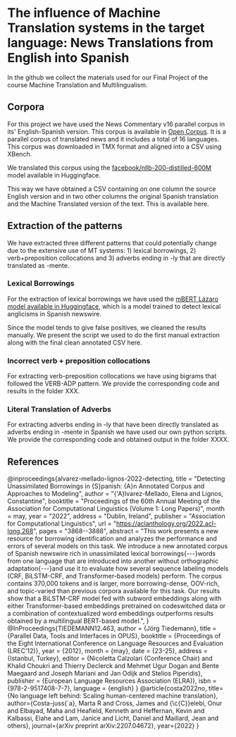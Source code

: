 # The influence of Machine Translation systems in the target language: News Translations from English into Spanish

In the github we collect the materials used for our Final Project of the course Machine Translation and Multilingualism.

## Corpora

For this project we have used the News Commentary v16 parallel corpus in its' English-Spanish version. This corpus is available in [Open Corpus](https://opus.nlpl.eu/News-Commentary.php). It is 
a parallel corpus of translated news and it includes a total of 16 languages. This corpus was downloaded in TMX format and aligned into a CSV using XBench.

We translated this corpus using the [facebook/nllb-200-distilled-600M](https://huggingface.co/facebook/nllb-200-distilled-600M) model available in Huggingface.

This way we have obtained a CSV containing on one column the source English version and in two other columns the original Spanish translation and the Machine Translated version of the text. This is available here.

## Extraction of the patterns
We have extracted three different patterns that could potentially change due to the extensive use of MT systems: 1) lexical borrowings, 2) verb+preposition collocations and 3) adverbs ending in -ly that are directly translated as -mente.

### Lexical Borrowings

For the extraction of lexical borrowings we have used the [mBERT Lázaro model available in Huggingface](https://huggingface.co/lirondos/anglicisms-spanish-mbert), which is a model trained to detect lexical anglicisms in Spanish newswire.

Since the model tends to give false positives, we cleaned the results manually. We present the script we used to do the first manual extraction along with the final clean annotated CSV here.

### Incorrect verb + preposition collocations
For extracting verb-preposition collocations we have using bigrams that followed the VERB-ADP pattern. We provide the corresponding code and results in the folder XXX.

### Literal Translation of Adverbs
For extracting adverbs ending in -ly that have been directly translated as adverbs ending in -mente in Spanish we have used our own python scripts. We provide the corresponding code and obtained output in the folder XXXX.

## References
@inproceedings{alvarez-mellado-lignos-2022-detecting,
    title = "Detecting Unassimilated Borrowings in {S}panish: {A}n Annotated Corpus and Approaches to Modeling",
    author = "{\'A}lvarez-Mellado, Elena  and
      Lignos, Constantine",
    booktitle = "Proceedings of the 60th Annual Meeting of the Association for Computational Linguistics (Volume 1: Long Papers)",
    month = may,
    year = "2022",
    address = "Dublin, Ireland",
    publisher = "Association for Computational Linguistics",
    url = "https://aclanthology.org/2022.acl-long.268",
    pages = "3868--3888",
    abstract = "This work presents a new resource for borrowing identification and analyzes the performance and errors of several models on this task. We introduce a new annotated corpus of Spanish newswire rich in unassimilated lexical borrowings{---}words from one language that are introduced into another without orthographic adaptation{---}and use it to evaluate how several sequence labeling models (CRF, BiLSTM-CRF, and Transformer-based models) perform. The corpus contains 370,000 tokens and is larger, more borrowing-dense, OOV-rich, and topic-varied than previous corpora available for this task. Our results show that a BiLSTM-CRF model fed with subword embeddings along with either Transformer-based embeddings pretrained on codeswitched data or a combination of contextualized word embeddings outperforms results obtained by a multilingual BERT-based model.",
}
@InProceedings{TIEDEMANN12.463,
  author = {Jörg Tiedemann},
  title = {Parallel Data, Tools and Interfaces in OPUS},
  booktitle = {Proceedings of the Eight International Conference on Language Resources and Evaluation (LREC'12)},
  year = {2012},
  month = {may},
  date = {23-25},
  address = {Istanbul, Turkey},
  editor = {Nicoletta Calzolari (Conference Chair) and Khalid Choukri and Thierry Declerck and Mehmet Ugur Dogan and Bente Maegaard and Joseph Mariani and Jan Odijk and Stelios Piperidis},
  publisher = {European Language Resources Association (ELRA)},
  isbn = {978-2-9517408-7-7},
  language = {english}
 }
 @article{costa2022no,
  title={No language left behind: Scaling human-centered machine translation},
  author={Costa-juss{\`a}, Marta R and Cross, James and {\c{C}}elebi, Onur and Elbayad, Maha and Heafield, Kenneth and Heffernan, Kevin and Kalbassi, Elahe and Lam, Janice and Licht, Daniel and Maillard, Jean and others},
  journal={arXiv preprint arXiv:2207.04672},
  year={2022}
}
